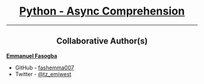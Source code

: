<h1 style="text-align: center;">
	<a href='https://intranet.alxswe.com/projects/1231'>
		Python - Async Comprehension
	</a>
</h1>


---

<h2 style="text-align: center;">Collaborative Author(s)</h2>

[**Emmanuel Fasogba**](https://www.linkedin.com/in/emmanuelofasogba/)
- GitHub - [fashemma007](https://github.com/fashemma007)
- Twitter - [@tz_emiwest](https://www.twitter.com/tz_emiwest)
